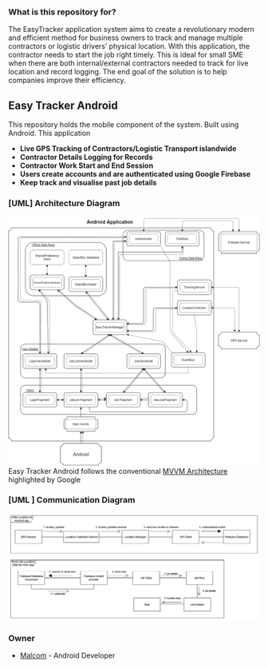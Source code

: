 ### What is this repository for? ###

The EasyTracker application system aims to create a revolutionary modern and efficient method for business owners to track and manage multiple contractors or logistic drivers’ physical location. With this application, the contractor needs to start the job right timely. This is ideal for small SME when there are both internal/external contractors needed to track for live location and record logging. The end goal of the solution is to help companies improve their efficiency. 

## Easy Tracker Android ##
This repository holds the mobile component of the system. Built using Android. This application 

* **Live GPS Tracking of Contractors/Logistic Transport islandwide**
* **Contractor Details Logging for Records**
* **Contractor Work Start and End Session**
* **Users create accounts and are authenticated using Google Firebase**
* **Keep track and visualise past job details**

### [UML] Architecture Diagram ###
![Architecture Diagram](images/architecture_diagram.jpg)
Easy Tracker Android follows the conventional [MVVM Architecture](https://developer.android.com/jetpack/guide) highlighted by Google
### [UML ] Communication Diagram ###
![Architecture Diagram](images/communication_diagram.png)

### Owner ###

* [Malcom](https://www.linkedin.com/in/malcom-teh) -  Android Developer
